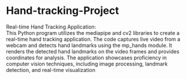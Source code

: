 # Hand-tracking-Project
Real-time Hand Tracking Application:  
This Python program utilizes the mediapipe and cv2 libraries to create a real-time hand tracking application. 
The code captures live video from a webcam and detects hand landmarks using the mp_hands module. 
It renders the detected hand landmarks on the video frames and provides coordinates for analysis.
The application showcases proficiency in computer vision techniques, including image processing, landmark detection, and real-time visualization
